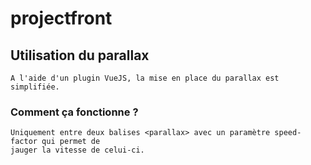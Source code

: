 # projectfront

## Utilisation du parallax
```
A l'aide d'un plugin VueJS, la mise en place du parallax est simplifiée.
```

### Comment ça fonctionne ?
```
Uniquement entre deux balises <parallax> avec un paramètre speed-factor qui permet de 
jauger la vitesse de celui-ci.
```

